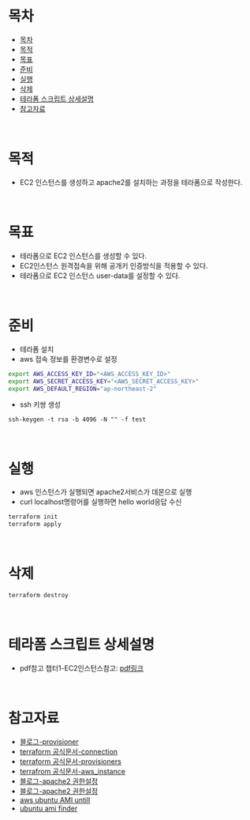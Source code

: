 # 목차
- [목차](#목차)
- [목적](#목적)
- [목표](#목표)
- [준비](#준비)
- [실행](#실행)
- [삭제](#삭제)
- [테라폼 스크립트 상세설명](#테라폼-스크립트-상세설명)
- [참고자료](#참고자료)

<br>

# 목적
* EC2 인스턴스를 생성하고 apache2를 설치하는 과정을 테라폼으로 작성한다.

<br>

# 목표
*	테라폼으로 EC2 인스턴스를 생성할 수 있다.
*	EC2인스턴스 원격접속을 위해 공개키 인증방식을 적용할 수 있다.
*	테라폼으로 EC2 인스턴스 user-data를 설정할 수 있다.

<br>

# 준비
* 테라폼 설치
* aws 접속 정보를 환경변수로 설정
```sh
export AWS_ACCESS_KEY_ID="<AWS_ACCESS_KEY_ID>"
export AWS_SECRET_ACCESS_KEY="<AWS_SECRET_ACCESS_KEY>"
export AWS_DEFAULT_REGION="ap-northeast-2"
```
* ssh 키쌍 생성
```
ssh-keygen -t rsa -b 4096 -N "" -f test
```

<br>

# 실행
* aws 인스턴스가 실행되면 apache2서비스가 데몬으로 실행
* curl localhost명령어를 실행하면 hello world응답 수신 
```sh
terraform init
terraform apply
```

<br>

# 삭제
```sh
terraform destroy
```

<br>

# 테라폼 스크립트 상세설명
* pdf참고 챕터1-EC2인스턴스참고: [pdf링크](../terraform-aws.pdf)

<br>

# 참고자료
* [블로그-provisioner](https://blog.outsider.ne.kr/1342)
* [terraform 공식문서-connection](https://www.terraform.io/docs/language/resources/provisioners/connection.html)
* [terraform 공식문서-provisioners](https://www.terraform.io/docs/language/resources/provisioners/syntax.html)
* [terrafrom 공식문서-aws_instance](https://registry.terraform.io/providers/hashicorp/aws/latest/docs/resources/instance)
* [블로그-apache2 권한설정](https://stackoverflow.com/questions/50378664/permission-denied-inside-var-www-html-when-creating-a-website-and-its-files-wi/50379288)
* [블로그-apache2 권한설정](https://itreport.tistory.com/630)
* [aws ubuntu AMI untill](https://stackoverflow.com/questions/42279763/why-does-terraform-apt-get-fail-intermittently)
* [ubuntu ami finder](https://cloud-images.ubuntu.com/locator/ec2/)